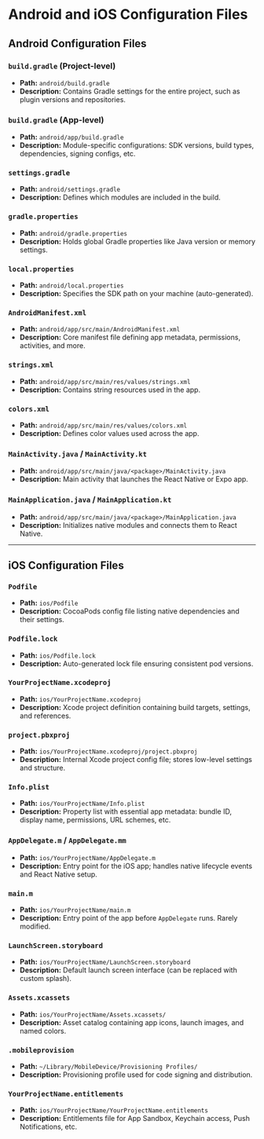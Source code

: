 # Android and iOS Configuration Files

## Android Configuration Files

### `build.gradle` (Project-level)
- **Path:** `android/build.gradle`
- **Description:** Contains Gradle settings for the entire project, such as plugin versions and repositories.

### `build.gradle` (App-level)
- **Path:** `android/app/build.gradle`
- **Description:** Module-specific configurations: SDK versions, build types, dependencies, signing configs, etc.

### `settings.gradle`
- **Path:** `android/settings.gradle`
- **Description:** Defines which modules are included in the build.

### `gradle.properties`
- **Path:** `android/gradle.properties`
- **Description:** Holds global Gradle properties like Java version or memory settings.

### `local.properties`
- **Path:** `android/local.properties`
- **Description:** Specifies the SDK path on your machine (auto-generated).

### `AndroidManifest.xml`
- **Path:** `android/app/src/main/AndroidManifest.xml`
- **Description:** Core manifest file defining app metadata, permissions, activities, and more.

### `strings.xml`
- **Path:** `android/app/src/main/res/values/strings.xml`
- **Description:** Contains string resources used in the app.

### `colors.xml`
- **Path:** `android/app/src/main/res/values/colors.xml`
- **Description:** Defines color values used across the app.

### `MainActivity.java` / `MainActivity.kt`
- **Path:** `android/app/src/main/java/<package>/MainActivity.java`
- **Description:** Main activity that launches the React Native or Expo app.

### `MainApplication.java` / `MainApplication.kt`
- **Path:** `android/app/src/main/java/<package>/MainApplication.java`
- **Description:** Initializes native modules and connects them to React Native.

---

## iOS Configuration Files

### `Podfile`
- **Path:** `ios/Podfile`
- **Description:** CocoaPods config file listing native dependencies and their settings.

### `Podfile.lock`
- **Path:** `ios/Podfile.lock`
- **Description:** Auto-generated lock file ensuring consistent pod versions.

### `YourProjectName.xcodeproj`
- **Path:** `ios/YourProjectName.xcodeproj`
- **Description:** Xcode project definition containing build targets, settings, and references.

### `project.pbxproj`
- **Path:** `ios/YourProjectName.xcodeproj/project.pbxproj`
- **Description:** Internal Xcode project config file; stores low-level settings and structure.

### `Info.plist`
- **Path:** `ios/YourProjectName/Info.plist`
- **Description:** Property list with essential app metadata: bundle ID, display name, permissions, URL schemes, etc.

### `AppDelegate.m` / `AppDelegate.mm`
- **Path:** `ios/YourProjectName/AppDelegate.m`
- **Description:** Entry point for the iOS app; handles native lifecycle events and React Native setup.

### `main.m`
- **Path:** `ios/YourProjectName/main.m`
- **Description:** Entry point of the app before `AppDelegate` runs. Rarely modified.

### `LaunchScreen.storyboard`
- **Path:** `ios/YourProjectName/LaunchScreen.storyboard`
- **Description:** Default launch screen interface (can be replaced with custom splash).

### `Assets.xcassets`
- **Path:** `ios/YourProjectName/Assets.xcassets/`
- **Description:** Asset catalog containing app icons, launch images, and named colors.

### `.mobileprovision`
- **Path:** `~/Library/MobileDevice/Provisioning Profiles/`
- **Description:** Provisioning profile used for code signing and distribution.

### `YourProjectName.entitlements`
- **Path:** `ios/YourProjectName/YourProjectName.entitlements`
- **Description:** Entitlements file for App Sandbox, Keychain access, Push Notifications, etc.